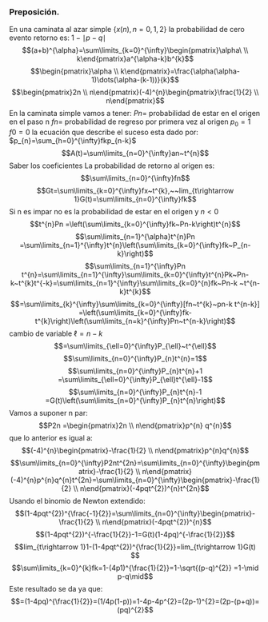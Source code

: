 ### Preposición.
En una caminata al azar simple $\{x(n), n= 0, 1, 2\}$ la probabilidad de cero evento retorno es: $1-\mid p-q\mid$
$$(a+b)^{\alpha}=\sum\limits_{k=0}^{\infty}\begin{pmatrix}\alpha\ \\ k\end{pmatrix}a^{\alpha-k}b^{k}$$
$$\begin{pmatrix}\alpha \\ k\end{pmatrix}=\frac{\alpha(\alpha-1)\dots(\alpha-(k-1))}{k}$$
$$\begin{pmatrix}2n \\ n\end{pmatrix}(-4)^{n}\begin{pmatrix}\frac{1}{2} \\ n\end{pmatrix}$$
En la caminata simple vamos a tener:
$Pn=$ probabilidad de estar en el origen en el paso n
$fn=$ probabilidad de regreso por primera vez al origen
$p_{0}=1$ $f0=0$ la ecuación que describe el suceso esta dado por: $p_{n}=\sum_{h=0}^{\infty}fkp_{n-k}$ 
$$A(t)=\sum\limits_{n=0}^{\infty}an~t^{n}$$
Saber los coeficientes
La probabilidad de retorno al origen es:
$$\sum\limits_{n=0}^{\infty}fn$$
$$Gt=\sum\limits_{k=0}^{\infty}fx~t^{k},~~lim_{t\rightarrow 1}G(t)=\sum\limits_{n=0}^{\infty}fk$$
Si n es impar no es la probabilidad de estar en el origen y $n<0$
$$t^{n}Pn =\left(\sum\limits_{k=0}^{\infty}fk~Pn-k\right)t^{n}$$
$$\sum\limits_{n=1}^{\alpha}t^{n}Pn =\sum\limits_{n=1}^{\infty}t^{n}\left(\sum\limits_{k=0}^{\infty}fk~P_{n-k}\right)$$
$$\sum\limits_{n=1}^{\infty}Pn t^{n}=\sum\limits_{n=1}^{\infty}\sum\limits_{k=0}^{\infty}t^{n}Pk~Pn-k~t^{k}t^{-k}=\sum\limits_{n=1}^{\infty}\sum\limits_{k=0}^{n}fk~Pn-k ~t^{n-k}t^{k}$$
$$=\sum\limits_{k}^{\infty}\sum\limits_{k=0}^{\infty}[fn~t^{k}~pn-k t^{n-k}] =\left(\sum\limits_{k=0}^{\infty}fk-t^{k}\right)\left(\sum\limits_{n=k}^{\infty}Pn~t^{n-k}\right)$$
cambio de variable $\ell=n-k$ 
$$=\sum\limits_{\ell=0}^{\infty}P_{\ell}~t^{\ell}$$
$$\sum\limits_{n=0}^{\infty}P_{n}t^{n}=1$$
$$\sum\limits_{n=0}^{\infty}P_{n}t^{n}+1 =\sum\limits_{\ell=0}^{\infty}P_{\ell}t^{\ell}-1$$
$$\sum\limits_{n=0}^{\infty}P_{n}t^{n}-1 =G(t)\left(\sum\limits_{n=0}^{\infty}P_{n}t^{n}\right)$$
Vamos a suponer n par:
$$P2n =\begin{pmatrix}2n \\ n\end{pmatrix}p^{n} q^{n}$$
que lo anterior es igual a:
$$(-4)^{n}\begin{pmatrix}-\frac{1}{2} \\ n\end{pmatrix}p^{n}q^{n}$$
$$\sum\limits_{n=0}^{\infty}P2nt^{2n}=\sum\limits_{n=0}^{\infty}\begin{pmatrix}-\frac{1}{2} \\ n\end{pmatrix}(-4)^{n}p^{n}q^{n}t^{2n}=\sum\limits_{n=0}^{\infty}\begin{pmatrix}-\frac{1}{2} \\ n\end{pmatrix}(-4pqt^{2})^{n}t^{2n}$$
Usando el binomio de Newton extendido:
$$(1-4pqt^{2})^{\frac{-1}{2}}=\sum\limits_{n=0}^{\infty}\begin{pmatrix}-\frac{1}{2} \\ n\end{pmatrix}(-4pqt^{2})^{n}$$
$$(1-4pqt^{2})^{-\frac{1}{2}}-1=G(t)(1-4pq)^{-\frac{1}{2}}$$
$$lim_{t\rightarrow 1}1-(1-4pqt^{2})^{\frac{1}{2}}=lim_{t\rightarrow 1}G(t) $$
$$\sum\limits_{k=0}^{k}fk=1-(4p1)^{\frac{1}{2}}=1-\sqrt{(p-q)^{2}} =1-\mid p-q\mid$$
Este resultado se da ya que:
$$=(1-4pq)^{\frac{1}{2}}=(1/4p(1-p))=1-4p-4p^{2}=(2p-1)^{2}=(2p-(p+q))=(pq)^{2}$$
